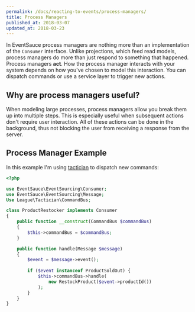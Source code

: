 ```yaml
---
permalink: /docs/reacting-to-events/process-managers/
title: Process Managers
published_at: 2018-03-07
updated_at: 2018-03-23
---
```


In EventSauce process managers are nothing more than an implementation of
the `Consumer` interface. Unlike projections, which feed read models, process
managers do more than just respond to something that happened. Process
managers **act**. How the process manager interacts with your system depends
on how you've chosen to model this interaction. You can dispatch commands or
use a service layer to trigger new actions.

## Why are process managers useful?

When modeling large processes, process managers allow you break them up into
multiple steps. This is especially useful when subsequent actions don't require
user interaction. All of these actions can be done in the background, thus not
blocking the user from receiving a response from the server.


## Process Manager Example

In this example I'm using [tactician](https://tactician.thephpleague.com) to
dispatch new commands:

```php
<?php

use EventSauce\EventSourcing\Consumer;
use EventSauce\EventSourcing\Message;
Use League\Tactician\CommandBus;

class ProductRestocker implements Consumer
{
    public function __construct(CommandBus $commandBus)
    {
        $this->commandBus = $commandBus;
    }

    public function handle(Message $message)
    {
        $event = $message->event();
        
        if ($event instanceof ProductSoldOut) {
            $this->commandBus->handle(
                new RestockProduct($event->productId())
            );
        }
    }
}
```
